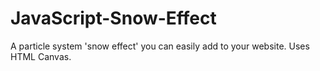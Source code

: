 # JavaScript-Snow-Effect
A particle system 'snow effect' you can easily add to your website. Uses HTML Canvas.
